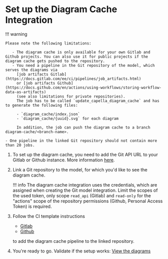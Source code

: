 <!--
 ~ SPDX-FileCopyrightText: Copyright DB InfraGO AG and contributors
 ~ SPDX-License-Identifier: Apache-2.0
 -->

# Set up the Diagram Cache Integration

!!! warning

    Please note the following limitations:

       - The diagram cache is only available for your own Gitlab and Github projects. You can also use it for public projects if the diagram cache gets pushed to the repository.
       - You need a pipeline in the Git repository of the model, which serves the diagrams via
         [job artifacts Gitlab](https://docs.gitlab.com/ee/ci/pipelines/job_artifacts.html)
         or [job artifacts Github](https://docs.github.com/en/actions/using-workflows/storing-workflow-data-as-artifacts)
         (see also limitations for private repositories).
         The job has to be called `update_capella_diagram_cache` and has to generate the following files:

         - `diagram_cache/index.json`
         - `diagram_cache/{uuid}.svg` for each diagram

         In addition, the job can push the diagram cache to a branch diagram-cache/<branch-name>.

    - One pipeline in the linked Git repository should not contain more than 20 jobs.

1. To set up the diagram cache, you need to add the Git API URL to your Gitlab
   or Github instance. More information
   [here](../../../settings/model-sources/git.md).
1. Link a Git repository to the model, for which you'd like to see the diagram
   cache.
   <!-- prettier-ignore -->
    !!! info
         The diagram cache integration uses the credentials, which are assigned when
         creating the Git model integration. Limit the scopes of the used token, only
         scope `read_api` (Gitlab) and `read-only` for the "actions" scope of the repository permissions (Github, Personal Access Token) is required.

1. Follow the CI template instructions

   - [Gitlab](https://dsd-dbs.github.io/capella-dockerimages/ci-templates/gitlab/diagram-cache/)
   - [Github](https://dsd-dbs.github.io/capella-dockerimages/ci-templates/github/diagram-cache/)

   to add the diagram cache pipeline to the linked repository.

1. You're ready to go. Validate if the setup works:
   [View the diagrams](./view_diagram_cache.md)
